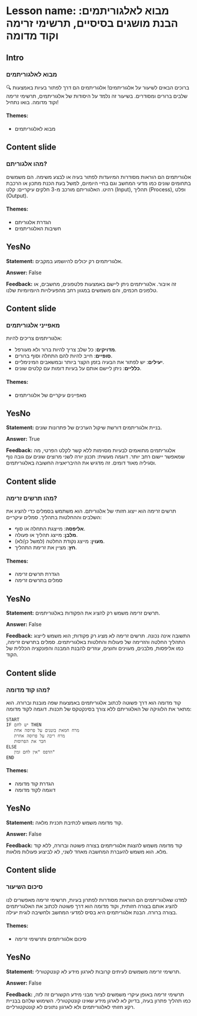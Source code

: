 # Lesson name: מבוא לאלגוריתמים: הבנת מושגים בסיסיים, תרשימי זרימה וקוד מדומה

## Intro

### מבוא לאלגוריתמים

🔍 ברוכים הבאים לשיעור על אלגוריתמים! אלגוריתמים הם דרך לפתור בעיות באמצעות שלבים ברורים ומסודרים. בשיעור זה נלמד על היסודות של אלגוריתמים, תרשימי זרימה וקוד מדומה. בואו נתחיל!

#### **Themes:**
- מבוא לאלגוריתמים

## Content slide

### מהו אלגוריתם?

אלגוריתמים הם הוראות מסודרות המיועדות לפתור בעיה או לבצע משימה. הם משמשים בתחומים שונים כמו מדעי המחשב וגם בחיי היומיום, למשל בעת הכנת מתכון או הרכבת רהיט. האלגוריתם מורכב מ-3 חלקים עיקריים: קלט (Input), תהליך (Process), ופלט (Output).

#### **Themes:**
- הגדרת אלגוריתם
- חשיבות האלגוריתמים

## YesNo

**Statement:** אלגוריתמים רק יכולים להיושמע במקבים.

**Answer:** False

**Feedback:**
זה איבור. אלגוריתמים ניתן ליישם באמצעות פלטפונים, מחשבים, או טלפונים חכמים, והם משמשים במגוון רחב מהפעילויות היומיומיות שלנו.


## Content slide

### מאפייני אלגוריתמים

אלגוריתמים צריכים להיות:  
- **מדויקים**: כל שלב צריך להיות ברור ולא מעורפל.  
- **סופיים**: חייב להיות להם התחלה וסוף ברורים.  
- **יעילים**: יש לפתור את הבעיה בזמן הקצר ביותר ובמשאבים המינימליים.  
- **כלליים**: ניתן ליישם אותם על בעיות דומות עם קלטים שונים.

#### **Themes:**
- מאפיינים עיקריים של אלגוריתמים

## YesNo

**Statement:** בניית אלגוריתמים דורשת שיקול הערכים של פתרונות שונים.

**Answer:** True

**Feedback:**
אלגוריתמים מתואמים לבעיות מסוימות ללא קשר לקלט הפרטי, מה שמאפשר יישום רחב יותר. דוגמה מעשית: תכנון יורה לשני מרוצים שונים עם גובה נוף וסגיליה מאוד דומים. זה מדגיש את ההיבריאציה החשובה באלגוריתמים.


## Content slide

### מהו תרשים זרימה?

תרשים זרימה הוא ייצוג חזותי של אלגוריתם. הוא משתמש בסמלים כדי להציג את השלבים וההחלטות בתהליך. סמלים עיקריים:  
- **אליפסה**: מייצגת התחלה או סוף.  
- **מלבן**: מייצג תהליך או פעולה.  
- **מעוין**: מייצג נקודת החלטה (למשל כן/לא).  
- **חץ**: מציין את זרימת התהליך.

#### **Themes:**
- הגדרת תרשים זרימה
- סמלים בתרשים זרימה

## YesNo

**Statement:** תרשים זרימה משמש רק להציג את הפקודות באלגוריתמים.

**Answer:** False

**Feedback:**
התשובה אינה נכונה. תרשים זרימה לא מציג רק פקודות; הוא משמש לייצוג התהליך החלטה והזרימה של פעולות והחלטות באלגוריתמים. סמלים בתרשים זרימה, כמו אליפסות, מלבנים, מעוינים וחוצים, עוזרים להבנת המבנה והפונקציה הכללית של הקוד.


## Content slide

### מהו קוד מדומה?

קוד מדומה הוא דרך פשוטה לכתוב אלגוריתמים באמצעות שפה מובנת וברורה. הוא מתאר את הלוגיקה של האלגוריתם ללא צורך בסינקטקס של תכנות. דוגמה לקוד מדומה:  
```
START  
IF יש לחם THEN  
   מרח חמאת בוטנים על פרוסה אחת  
   מרח ריבה על פרוסה אחרת  
   חבר את הפרוסות  
ELSE  
   הדפס "אין לחם זמין"  
END
```

#### **Themes:**
- הגדרת קוד מדומה
- דוגמה לקוד מדומה

## YesNo

**Statement:** קוד מדומה משמש לכתיבת תכנית מלאה.

**Answer:** False

**Feedback:**
קוד מדומה משמש להצגת אלגוריתמים בצורה פשוטה וברורה, ללא קוד מלא. הוא משמש להעברת המחשבה מאחד לשני, לא לביצוע פעולות מלאות.


## Content slide

### סיכום השיעור

למדנו שאלגוריתמים הם הוראות מסודרות לפתרון בעיות, תרשימי זרימה מאפשרים לנו להציג אותם בצורה חזותית, וקוד מדומה הוא דרך פשוטה לכתוב את האלגוריתמים בצורה ברורה. הבנת אלגוריתמים היא בסיס למדעי המחשב ולחשיבה לוגית יעילה.

#### **Themes:**
- סיכום אלגוריתמים ותרשימי זרימה

## YesNo

**Statement:** תרשימי זרימה משמשים לעיתים קרובות לארגון מידע לא קונטקטורלי.

**Answer:** False

**Feedback:**
תרשימי זרימה באופן עיקרי משמשים לציור מבני מידע הקשורים זה לזה, כמו תהליך פתרון בעיה, בדיוק לא לארגן מידע שאינו קונטקטורלי. השימוש שלהם בבניית רקע חזותי לאלגוריתמים ולא לארגון נתונים לא קונטקטורליים.

